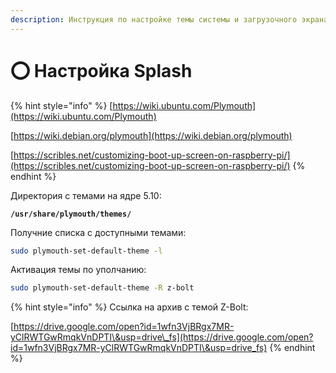 ```yaml
---
description: Инструкция по настройке темы системы и загрузочного экрана на принтере
---
```


# ⭕ Настройка Splash

{% hint style="info" %}
[https://wiki.ubuntu.com/Plymouth](https://wiki.ubuntu.com/Plymouth)

[https://wiki.debian.org/plymouth](https://wiki.debian.org/plymouth)

[https://scribles.net/customizing-boot-up-screen-on-raspberry-pi/](https://scribles.net/customizing-boot-up-screen-on-raspberry-pi/)
{% endhint %}

Директория с темами на ядре 5.10:

<pre class="language-bash"><code class="lang-bash"><strong>/usr/share/plymouth/themes/
</strong></code></pre>

Получние списка с доступными темами:

```bash
sudo plymouth-set-default-theme -l
```

Активация темы по уполчанию:

```bash
sudo plymouth-set-default-theme -R z-bolt
```

{% hint style="info" %}
Ссылка на архив с темой Z-Bolt:

[https://drive.google.com/open?id=1wfn3VjBRgx7MR-yClRWTGwRmqkVnDPTI\&usp=drive\_fs](https://drive.google.com/open?id=1wfn3VjBRgx7MR-yClRWTGwRmqkVnDPTI\&usp=drive_fs)
{% endhint %}
